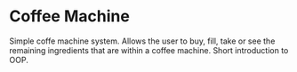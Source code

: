 # Coffee Machine
Simple coffe machine system. Allows the user to buy, fill, take or see the remaining ingredients that are within a coffee machine. Short introduction to OOP.
